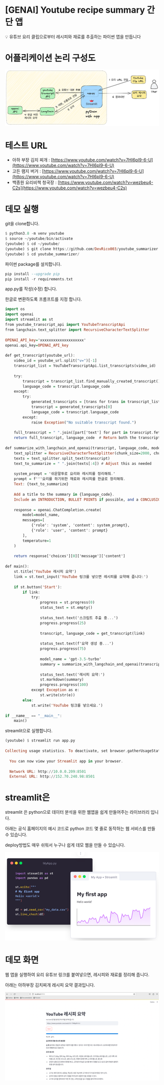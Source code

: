 # [GENAI] Youtube recipe summary 간단 앱

<aside>
💡 유튜브 요리 클립으로부터 레시피와 재료를 추출하는 파이썬 앱을 만듭니다

</aside>

# 어플리케이션 논리 구성도

![Untitled](src/Untitled.png)

# 테스트 URL

- 아하 부장 김치 찌개 : [https://www.youtube.com/watch?v=7HI6pl9-6-U](https://www.youtube.com/watch?v=7HI6pl9-6-U)
- 고든 램지 버거 : [https://www.youtube.com/watch?v=7HI6pl9-6-U](https://www.youtube.com/watch?v=7HI6pl9-6-U)
- 백종원 요리비책 청국장 : [https://www.youtube.com/watch?v=wezbeu4-C2s](https://www.youtube.com/watch?v=wezbeu4-C2s)



# 데모 실행

git을 clone합니다.

```haskell
$ python3.8 -m venv youtube
$ source ~/youtube/bin/activate
(youtube) $ cd ~/youtube/
(youtube) $ git clone https://github.com/DevRico003/youtube_summarizer
(youtube) $ cd youtube_summarizer/
```

파이썬 package를 설치합니다.

```haskell
pip install --upgrade pip
pip install -r requirements.txt
```

app.py를 작성(수정) 합니다. 

한글로 변환하도록 프롬프트를 지정 합니다.

```haskell
import os
import openai
import streamlit as st
from youtube_transcript_api import YouTubeTranscriptApi
from langchain.text_splitter import RecursiveCharacterTextSplitter
 
OPENAI_API_key='xxxxxxxxxxxxxxxxxxxx'
openai.api_key=OPENAI_API_key

def get_transcript(youtube_url):
    video_id = youtube_url.split("v=")[-1]
    transcript_list = YouTubeTranscriptApi.list_transcripts(video_id)

    try:
        transcript = transcript_list.find_manually_created_transcript()
        language_code = transcript.language_code   
    except:
        try:
            generated_transcripts = [trans for trans in transcript_list if trans.is_generated]
            transcript = generated_transcripts[0]
            language_code = transcript.language_code   
        except:
            raise Exception("No suitable transcript found.")

    full_transcript = " ".join([part['text'] for part in transcript.fetch()])
    return full_transcript, language_code  # Return both the transcript and detected language

def summarize_with_langchain_and_openai(transcript, language_code, model_name='gpt-3.5-turbo'):
    text_splitter = RecursiveCharacterTextSplitter(chunk_size=2000, chunk_overlap=0)
    texts = text_splitter.split_text(transcript)
    text_to_summarize = " ".join(texts[:4]) # Adjust this as needed

    system_prompt = '쉬운말투로 요리와 레시피를 정리해줘.'
    prompt = f'''요리를 하기위한 재료와 레시피를 한글로 정리해줘.
    Text: {text_to_summarize}

    Add a title to the summary in {language_code}. 
    Include an INTRODUCTION, BULLET POINTS if possible, and a CONCLUSION in {language_code}.'''

    response = openai.ChatCompletion.create(
        model=model_name,
        messages=[
            {'role': 'system', 'content': system_prompt},
            {'role': 'user', 'content': prompt}
        ],
        temperature=1
    )
    
    return response['choices'][0]['message']['content']

def main():
    st.title('YouTube 레시피 요약')
    link = st.text_input('YouTube 링크를 넣으면 레시피를 요약해 줍니다:')

    if st.button('Start'):
        if link:
            try:
                progress = st.progress(0)
                status_text = st.empty()

                status_text.text('스크립트 추출 중...')
                progress.progress(25)

                transcript, language_code = get_transcript(link)

                status_text.text(f'요약 생성 중...')
                progress.progress(75)

                model_name = 'gpt-3.5-turbo'
                summary = summarize_with_langchain_and_openai(transcript, 'korean', model_name)

                status_text.text('레시피 요약:')
                st.markdown(summary)
                progress.progress(100)
            except Exception as e:
                st.write(str(e))
        else:
            st.write('YouTube 링크를 넣으세요.')

if __name__ == "__main__":
    main()
```

streamlit으로 실행합니다. 

```haskell
(youtube) $ streamlit run app.py

Collecting usage statistics. To deactivate, set browser.gatherUsageStats to False.

  You can now view your Streamlit app in your browser.

  Network URL: http://10.0.0.209:8501
  External URL: http://152.70.240.98:8501
```

# **streamlit은**

streamlit 은 python으로 데이터 분석을 위한 웹앱을 쉽게 만들어주는 라이브러리 입니다. 

아래는 공식 홈페이지의 예시 코드로 python 코드 몇 줄로 동작하는 웹 서비스를 만들 수 있습니다. 

deploy방법도 매우 쉬워서 누구나 쉽게 데모 웹을 만들 수 있습니다.

![Untitled](src/Untitled%201.png)

# 데모 화면

웹 앱을 실행하여 요리 유튜브 링크를 붙여넣으면, 레시피와 재료를 정리해 줍니다.

아래는 아하부장 김치찌개 레시피 요약 결과입니다.  

![Untitled](src/Untitled%202.png)

 
